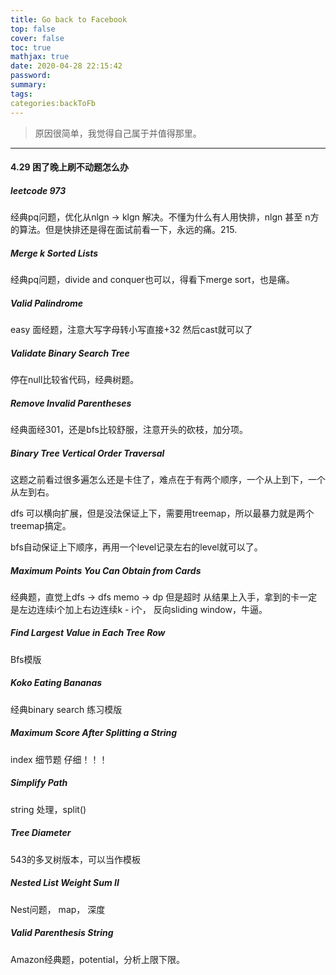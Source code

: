 ```yaml
---
title: Go back to Facebook
top: false
cover: false
toc: true
mathjax: true
date: 2020-04-28 22:15:42
password:
summary:
tags:
categories:backToFb
---
```

> 原因很简单，我觉得自己属于并值得那里。
*** 
#### 4.29 困了晚上刷不动题怎么办

<!--more-->

##### leetcode 973
经典pq问题，优化从nlgn -> klgn 解决。不懂为什么有人用快排，nlgn 甚至 n方的算法。但是快排还是得在面试前看一下，永远的痛。215.

##### Merge k Sorted Lists
经典pq问题，divide and conquer也可以，得看下merge sort，也是痛。

##### Valid Palindrome	
easy 面经题，注意大写字母转小写直接+32 然后cast就可以了

##### Validate Binary Search Tree	
停在null比较省代码，经典树题。

##### Remove Invalid Parentheses
经典面经301，还是bfs比较舒服，注意开头的砍枝，加分项。

##### Binary Tree Vertical Order Traversal
这题之前看过很多遍怎么还是卡住了，难点在于有两个顺序，一个从上到下，一个从左到右。

dfs 可以横向扩展，但是没法保证上下，需要用treemap，所以最暴力就是两个treemap搞定。

bfs自动保证上下顺序，再用一个level记录左右的level就可以了。

##### Maximum Points You Can Obtain from Cards
经典题，直觉上dfs -> dfs memo -> dp 但是超时
从结果上入手，拿到的卡一定是左边连续i个加上右边连续k - i个，
反向sliding window，牛逼。

##### Find Largest Value in Each Tree Row
Bfs模版

##### Koko Eating Bananas
经典binary search 练习模版

##### Maximum Score After Splitting a String
index 细节题 仔细！！！

##### Simplify Path
string 处理，split()

##### Tree Diameter
543的多叉树版本，可以当作模板

##### Nested List Weight Sum II
Nest问题， map， 深度

##### Valid Parenthesis String
Amazon经典题，potential，分析上限下限。